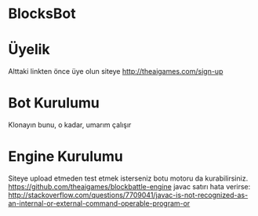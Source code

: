 # BlocksBot

# Üyelik
Alttaki linkten önce üye olun siteye
http://theaigames.com/sign-up

# Bot Kurulumu
Klonayın bunu, o kadar, umarım çalışır

# Engine Kurulumu
Siteye upload etmeden test etmek isterseniz botu motoru da kurabilirsiniz.
https://github.com/theaigames/blockbattle-engine
javac satırı hata verirse:
http://stackoverflow.com/questions/7709041/javac-is-not-recognized-as-an-internal-or-external-command-operable-program-or


